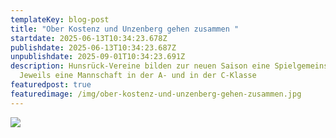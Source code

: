 ```yaml
---
templateKey: blog-post
title: "Ober Kostenz und Unzenberg gehen zusammen "
startdate: 2025-06-13T10:34:23.678Z
publishdate: 2025-06-13T10:34:23.687Z
unpublishdate: 2025-09-01T10:34:23.691Z
description: Hunsrück-Vereine bilden zur neuen Saison eine Spielgemeinschaft –
  Jeweils eine Mannschaft in der A- und in der C-Klasse
featuredpost: true
featuredimage: /img/ober-kostenz-und-unzenberg-gehen-zusammen.jpg
---
```

![](/img/ober-kostenz-und-unzenberg-gehen-zusammen.jpg)